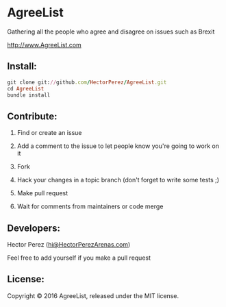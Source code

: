 AgreeList
=============
Gathering all the people who agree and disagree on issues such as Brexit

http://www.AgreeList.com

Install:
-------
```ruby
git clone git://github.com/HectorPerez/AgreeList.git
cd AgreeList
bundle install
```

Contribute:
--------
1. Find or create an issue

2. Add a comment to the issue to let people know you're going to work on it

3. Fork

4. Hack your changes in a topic branch (don't forget to write some tests ;)

5. Make pull request

6. Wait for comments from maintainers or code merge

Developers:
-------
Hector Perez (hi@HectorPerezArenas.com)

Feel free to add yourself if you make a pull request

License:
-------
Copyright © 2016 AgreeList, released under the MIT license.
